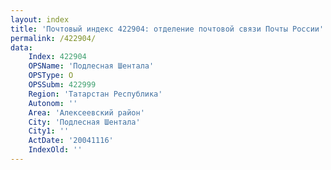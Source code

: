 ```yaml
---
layout: index
title: 'Почтовый индекс 422904: отделение почтовой связи Почты России'
permalink: /422904/
data:
    Index: 422904
    OPSName: 'Подлесная Шентала'
    OPSType: О
    OPSSubm: 422999
    Region: 'Татарстан Республика'
    Autonom: ''
    Area: 'Алексеевский район'
    City: 'Подлесная Шентала'
    City1: ''
    ActDate: '20041116'
    IndexOld: ''
---
```

